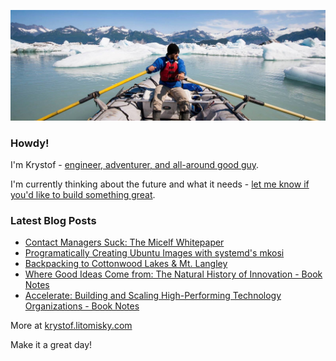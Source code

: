 ![Krystof on an Adventure!](https://raw.githubusercontent.com/krystofl/krystofl/master/banner.jpg)

### Howdy!

I'm Krystof -
[engineer, adventurer, and all-around good guy](https://krystof.litomisky.com/about/?utm_source=krystofl_github).

I'm currently thinking about the future and what it needs -
[let me know if you'd like to build something great](https://krystof.litomisky.com/contact/?utm_source=krystofl_github).

### Latest Blog Posts
- [Contact Managers Suck: The Micelf Whitepaper](https://krystofl.github.io/2020/10/05/contact-managers-suck-micelf-whitepaper/?utm_source=krystofl_github)
- [Programatically Creating Ubuntu Images with systemd's mkosi](https://krystofl.github.io/2020/09/08/mkosi-for-ubuntu/?utm_source=krystofl_github)
- [Backpacking to Cottonwood Lakes & Mt. Langley](https://krystofl.github.io/2020/07/06/cottonwood-lakes/?utm_source=krystofl_github)
- [Where Good Ideas Come from: The Natural History of Innovation - Book Notes](https://krystofl.github.io/2020/06/07/where-good-ideas-come-from-book-notes/?utm_source=krystofl_github)
- [Accelerate: Building and Scaling High-Performing Technology Organizations - Book Notes](https://krystofl.github.io/2020/04/06/accelerate-book-notes/?utm_source=krystofl_github)

More at [krystof.litomisky.com](https://krystof.litomisky.com/?utm_source=krystofl_github)


Make it a great day!
